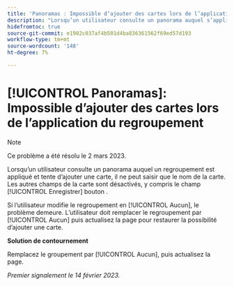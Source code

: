 ```yaml
---
title: 'Panoramas : Impossible d’ajouter des cartes lors de l’application du regroupement."'
description: "Lorsqu’un utilisateur consulte un panorama auquel s’applique un regroupement et tente d’ajouter une carte, il ne peut saisir que le nom de la carte. Le reste des champs de la carte est désactivé, y compris le bouton Enregistrer."
hidefromtoc: true
source-git-commit: e1902c037af4b501d4ba836361562f69ed57d193
workflow-type: tm+mt
source-wordcount: '148'
ht-degree: 7%

---
```



# [!UICONTROL Panoramas]: Impossible d’ajouter des cartes lors de l’application du regroupement

>[!NOTE]
>
>Ce problème a été résolu le 2 mars 2023.

Lorsqu’un utilisateur consulte un panorama auquel un regroupement est appliqué et tente d’ajouter une carte, il ne peut saisir que le nom de la carte. Les autres champs de la carte sont désactivés, y compris le champ [!UICONTROL Enregistrer] bouton .

Si l’utilisateur modifie le regroupement en [!UICONTROL Aucun], le problème demeure. L’utilisateur doit remplacer le regroupement par [!UICONTROL Aucun] puis actualisez la page pour restaurer la possibilité d’ajouter une carte.

**Solution de contournement**

Remplacez le groupement par [!UICONTROL Aucun], puis actualisez la page.

_Premier signalement le 14 février 2023._

